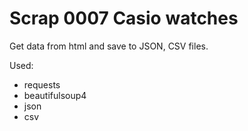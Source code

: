 # Scrap 0007 Casio watches

Get data from html and save to JSON, CSV files.

Used:

* requests
* beautifulsoup4
* json
* csv

